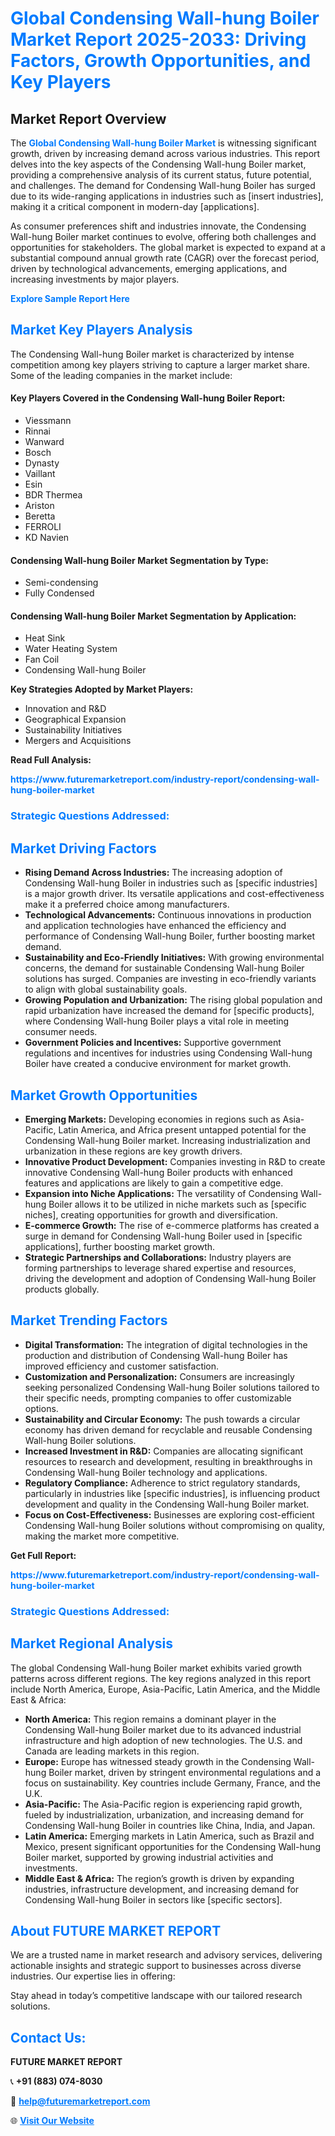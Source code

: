 <h1 style="color: #007BFF;">Global Condensing Wall-hung Boiler Market Report 2025-2033: Driving Factors, Growth Opportunities, and Key Players</h1>

<section id="overview">
<h2>Market Report Overview</h2>
<p>The <a href="https://www.futuremarketreport.com/industry-report/condensing-wall-hung-boiler-market" style="color: #007BFF; text-decoration: none;"><strong>Global Condensing Wall-hung Boiler Market</strong></a> is witnessing significant growth, driven by increasing demand across various industries. This report delves into the key aspects of the Condensing Wall-hung Boiler market, providing a comprehensive analysis of its current status, future potential, and challenges. The demand for Condensing Wall-hung Boiler has surged due to its wide-ranging applications in industries such as [insert industries], making it a critical component in modern-day [applications].</p>
<p>As consumer preferences shift and industries innovate, the Condensing Wall-hung Boiler market continues to evolve, offering both challenges and opportunities for stakeholders. The global market is expected to expand at a substantial compound annual growth rate (CAGR) over the forecast period, driven by technological advancements, emerging applications, and increasing investments by major players.</p>
</section>

<section id="overview">
<p><a href="https://www.futuremarketreport.com/request-sample/reportId=120154" style="color: #007BFF; text-decoration: none;"><strong>Explore Sample Report Here</strong></a></p>
</section>

<section id="key-players">
<h2 style="color: #007BFF;">Market Key Players Analysis</h2>
<p>The Condensing Wall-hung Boiler market is characterized by intense competition among key players striving to capture a larger market share. Some of the leading companies in the market include:</p>
<h4>Key Players Covered in the Condensing Wall-hung Boiler Report:</h4>
<ul><li>Viessmann</li><li>Rinnai</li><li>Wanward</li><li>Bosch</li><li>Dynasty</li><li>Vaillant</li><li>Esin</li><li>BDR Thermea</li><li>Ariston</li><li>Beretta</li><li>FERROLI</li><li>KD Navien</li></ul>
<h4>Condensing Wall-hung Boiler Market Segmentation by Type:</h4>
<ul><li>Semi-condensing</li><li>Fully Condensed</li></ul>

<h4>Condensing Wall-hung Boiler Market Segmentation by Application:</h4>
<ul><li>Heat Sink</li><li>Water Heating System</li><li>Fan Coil</li><li>Condensing Wall-hung Boiler</li></ul>
<p><strong>Key Strategies Adopted by Market Players:</strong></p>
<ul>
<li>Innovation and R&D</li>
<li>Geographical Expansion</li>
<li>Sustainability Initiatives</li>
<li>Mergers and Acquisitions</li>
</ul>
</section>

<section>
<p><strong>Read Full Analysis: </strong></p><a href="https://www.futuremarketreport.com/industry-report/condensing-wall-hung-boiler-market" style="color: #007BFF; text-decoration: none;"><strong>https://www.futuremarketreport.com/industry-report/condensing-wall-hung-boiler-market</strong></a>
<h3 style="color: #007BFF;">Strategic Questions Addressed:</h3>
</section>

<section id="driving-factors">
<h2 style="color: #007BFF;">Market Driving Factors</h2>
<ul>
<li><strong>Rising Demand Across Industries:</strong> The increasing adoption of Condensing Wall-hung Boiler in industries such as [specific industries] is a major growth driver. Its versatile applications and cost-effectiveness make it a preferred choice among manufacturers.</li>
<li><strong>Technological Advancements:</strong> Continuous innovations in production and application technologies have enhanced the efficiency and performance of Condensing Wall-hung Boiler, further boosting market demand.</li>
<li><strong>Sustainability and Eco-Friendly Initiatives:</strong> With growing environmental concerns, the demand for sustainable Condensing Wall-hung Boiler solutions has surged. Companies are investing in eco-friendly variants to align with global sustainability goals.</li>
<li><strong>Growing Population and Urbanization:</strong> The rising global population and rapid urbanization have increased the demand for [specific products], where Condensing Wall-hung Boiler plays a vital role in meeting consumer needs.</li>
<li><strong>Government Policies and Incentives:</strong> Supportive government regulations and incentives for industries using Condensing Wall-hung Boiler have created a conducive environment for market growth.</li>
</ul>
</section>

<section id="growth-opportunities">
<h2 style="color: #007BFF;">Market Growth Opportunities</h2>
<ul>
<li><strong>Emerging Markets:</strong> Developing economies in regions such as Asia-Pacific, Latin America, and Africa present untapped potential for the Condensing Wall-hung Boiler market. Increasing industrialization and urbanization in these regions are key growth drivers.</li>
<li><strong>Innovative Product Development:</strong> Companies investing in R&D to create innovative Condensing Wall-hung Boiler products with enhanced features and applications are likely to gain a competitive edge.</li>
<li><strong>Expansion into Niche Applications:</strong> The versatility of Condensing Wall-hung Boiler allows it to be utilized in niche markets such as [specific niches], creating opportunities for growth and diversification.</li>
<li><strong>E-commerce Growth:</strong> The rise of e-commerce platforms has created a surge in demand for Condensing Wall-hung Boiler used in [specific applications], further boosting market growth.</li>
<li><strong>Strategic Partnerships and Collaborations:</strong> Industry players are forming partnerships to leverage shared expertise and resources, driving the development and adoption of Condensing Wall-hung Boiler products globally.</li>
</ul>
</section>

<section id="trending-factors">
<h2 style="color: #007BFF;">Market Trending Factors</h2>
<ul>
<li><strong>Digital Transformation:</strong> The integration of digital technologies in the production and distribution of Condensing Wall-hung Boiler has improved efficiency and customer satisfaction.</li>
<li><strong>Customization and Personalization:</strong> Consumers are increasingly seeking personalized Condensing Wall-hung Boiler solutions tailored to their specific needs, prompting companies to offer customizable options.</li>
<li><strong>Sustainability and Circular Economy:</strong> The push towards a circular economy has driven demand for recyclable and reusable Condensing Wall-hung Boiler solutions.</li>
<li><strong>Increased Investment in R&D:</strong> Companies are allocating significant resources to research and development, resulting in breakthroughs in Condensing Wall-hung Boiler technology and applications.</li>
<li><strong>Regulatory Compliance:</strong> Adherence to strict regulatory standards, particularly in industries like [specific industries], is influencing product development and quality in the Condensing Wall-hung Boiler market.</li>
<li><strong>Focus on Cost-Effectiveness:</strong> Businesses are exploring cost-efficient Condensing Wall-hung Boiler solutions without compromising on quality, making the market more competitive.</li>
</ul>
</section>

<section>
<p><strong>Get Full Report: </strong></p><a href="https://www.futuremarketreport.com/industry-report/condensing-wall-hung-boiler-market" style="color: #007BFF; text-decoration: none;"><strong>https://www.futuremarketreport.com/industry-report/condensing-wall-hung-boiler-market</strong></a>
<h3 style="color: #007BFF;">Strategic Questions Addressed:</h3>
</section>


<section id="regional-analysis">
<h2 style="color: #007BFF;">Market Regional Analysis</h2>
<p>The global Condensing Wall-hung Boiler market exhibits varied growth patterns across different regions. The key regions analyzed in this report include North America, Europe, Asia-Pacific, Latin America, and the Middle East & Africa:</p>
<ul>
<li><strong>North America:</strong> This region remains a dominant player in the Condensing Wall-hung Boiler market due to its advanced industrial infrastructure and high adoption of new technologies. The U.S. and Canada are leading markets in this region.</li>
<li><strong>Europe:</strong> Europe has witnessed steady growth in the Condensing Wall-hung Boiler market, driven by stringent environmental regulations and a focus on sustainability. Key countries include Germany, France, and the U.K.</li>
<li><strong>Asia-Pacific:</strong> The Asia-Pacific region is experiencing rapid growth, fueled by industrialization, urbanization, and increasing demand for Condensing Wall-hung Boiler in countries like China, India, and Japan.</li>
<li><strong>Latin America:</strong> Emerging markets in Latin America, such as Brazil and Mexico, present significant opportunities for the Condensing Wall-hung Boiler market, supported by growing industrial activities and investments.</li>
<li><strong>Middle East & Africa:</strong> The region’s growth is driven by expanding industries, infrastructure development, and increasing demand for Condensing Wall-hung Boiler in sectors like [specific sectors].</li>
</ul>
</section>

<footer>
<h2 style="color: #007BFF;">About FUTURE MARKET REPORT</h2>
<p>We are a trusted name in market research and advisory services, delivering actionable insights and strategic support to businesses across diverse industries. Our expertise lies in offering:</p>

<p>Stay ahead in today’s competitive landscape with our tailored research solutions.</p>

<h2 style="color: #007BFF;">Contact Us:</h2>
<p><strong>FUTURE MARKET REPORT</strong></p>
<p>📞 <strong>+91 (883) 074-8030</strong></p>
<p>📧 <strong><a href="mailto:help@futuremarketreport.com" style="color: #007BFF;">help@futuremarketreport.com</a></strong></p>
<p>🌐 <strong><a href="https://www.futuremarketreport.com/" style="color: #007BFF;">Visit Our Website</a></strong></p>
</footer>